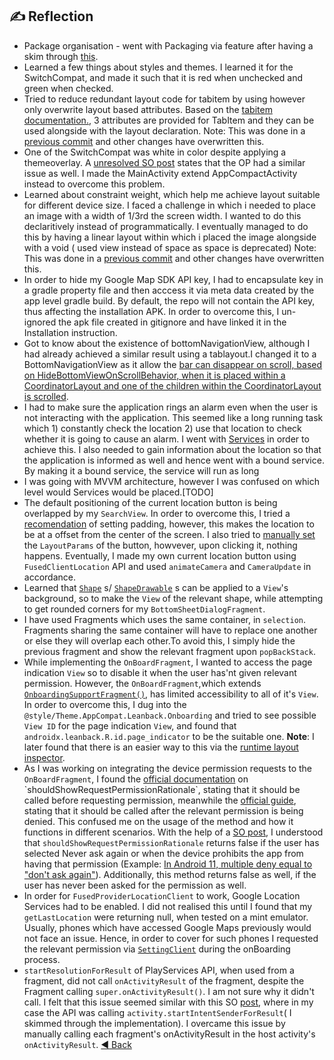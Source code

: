 ## ✍️ Reflection

- Package organisation - went with Packaging via feature after having a skim through [this](https://proandroiddev.com/package-by-type-by-layer-by-feature-vs-package-by-layered-feature-e59921a4dffa).
- Learned a few things about styles and themes. I learned it for the SwitchCompat, and made it such that it is red when unchecked and green when checked. 
- Tried to reduce redundant layout code for tabitem by using <include> however <include> only overwrite layout based attributes. Based on the [tabitem documentation.](https://stackoverflow.com/a/38035415/11200630), 3 attributes are provided for TabItem and they can be used alongside with the layout declaration. Note: This was done in a [previous commit](https://github.com/Kalaiz/cuedes/commit/ea31bfcb786067ffa28dced040e51d0cbedbb650) and other changes have overwritten this.
- One of the SwitchCompat was white in color despite applying a themeoverlay. A [unresolved SO post](https://stackoverflow.com/questions/59086466/after-migration-to-androidx-switchcompat-is-white) states that the OP had a similar issue as well. I made the MainActivity extend AppCompactActivity instead to overcome this problem.
- Learned about constraint weight, which help me achieve layout suitable for different device size. I faced a challenge in which i needed to place an image with a width of 1/3rd the screen width. I wanted to do this declaritively instead of programmatically. I eventually managed to do this by having a linear layout within which i placed the image alongside with a void ( used view instead of space as space is deprecated) Note: This was done in a [previous commit](https://github.com/Kalaiz/cuedes/commit/f5a7a24c2c6ecdc346edb08e056b9d32236fe005#diff-bf8d963c7dff2838dfdf67e3fb793dd0e1129414d7bfd936191b0eb2a0dd743a) and other changes have overwritten this.
- In order to hide my Google Map SDK API key, I had to encapsulate key in a gradle property file and then acccess it via meta data created by the app level gradle build. By default, the repo will not contain the API key, thus affecting the installation APK. In order to overcome this, I un-ignored the apk file created in gitignore and have linked it in the Installation instruction.
- Got to know about the existence of bottomNavigationView, although I had already achieved a similar result using a tablayout.I changed it to a BottomNavigationView as it allow the [bar can disappear on scroll, based on HideBottomViewOnScrollBehavior, when it is placed within a CoordinatorLayout and one of the children within the CoordinatorLayout is scrolled](https://developer.android.com/reference/com/google/android/material/bottomnavigation/BottomNavigationView). 
- I had to make sure the application rings an alarm even when the user is not interacting with the application. This seemed like a long running task  which  1) constantly check the location 2) use that location to check whether it is going to cause an alarm. I went with [Services](https://developer.android.com/guide/components/services) in order to achieve this. I also needed to gain information about the location so that the application is informed as well and hence went with a bound service. By making it a bound service, the service will run as long 
- I was going with MVVM architecture, however I was confused on which level would Services would be placed.[TODO]
- The default positioning of the current location button is being overlapped by my `SearchView`. In order to overcome this, I tried a [recomendation](https://stackoverflow.com/a/43971145/11200630) of setting padding, however, this makes the location to be at a offset from the center of the screen. I also tried to [manually set](https://stackoverflow.com/a/48277931/11200630) the `LayoutParams` of the button, howvever, upon clicking it, nothing happens. Eventually, I made my own current location button using `FusedClientLocation` API and used `animateCamera` and `CameraUpdate` in accordance.
- Learned that [`Shape`](https://stackoverflow.com/a/50619479/11200630) s/ [`ShapeDrawable`](https://developer.android.com/guide/topics/graphics/drawables#shape-drawable) s can be applied to a `View`'s background, so to make the `View` of the relevant shape, while attempting to get rounded corners for my `BottomSheetDialogFragment`.
- I have used Fragments which uses the same container, in `selection`. Fragments sharing the same container will have to replace one another or else they will overlap each other.To avoid this, I simply hide the previous fragment and show the relevant fragment upon `popBackStack`.
- While implementing the `OnBoardFragment`, I wanted to access the page indication `View` so to disable it when the user has'nt given relevant permission. However, the `OnBoardFragment`,which  extends [`OnboardingSupportFragment()`](https://developer.android.com/reference/androidx/leanback/app/OnboardingSupportFragment), has limited accessibility to all of it's `View`. In order to overcome this, I dug into the `@style/Theme.AppCompat.Leanback.Onboarding` and tried to see possible `View ID` for the page indication `View`, and found that `androidx.leanback.R.id.page_indicator` to be the suitable one. **Note**: I later found that there is an easier way to this via the [runtime layout inspector](https://developer.android.com/studio/debug/layout-inspector#layout-inspector).
- As I was working on integrating the device permission requests to the `OnBoardFragment`, I found the [official documentation](https://developer.android.com/reference/androidx/core/app/ActivityCompat#shouldShowRequestPermissionRationale(android.app.Activity,%20java.lang.String)) on `shouldShowRequestPermissionRationale`, stating that it should be called before requesting permission, meanwhile the [official guide](https://developer.android.com/training/permissions/requesting#explain), stating that it should be called after the relevant permission is being denied. This confused me on the usage of the method and how it functions in different scenarios. With the help of a [SO post](https://stackoverflow.com/a/34612503/11200630), I understood that `shouldShowRequestPermissionRationale` returns false if the user has selected Never ask again or when the device prohibits the app from having that permission (Example: [In Android 11, multiple deny equal to "don't ask again"]((https://developer.android.com/training/permissions/requesting#handle-denial))). Additionally, this method returns false as well, if the user has  never been asked for the permission as well.
- In order for `FusedProviderLocationClient` to work, Google Location Services had to be enabled. I did not realised this until I found that my `getLastLocation` were returning null, when tested on a mint emulator. Usually, phones which have accessed Google Maps previously would not face an issue. Hence, in order to cover for such phones I requested the relevant permission via [`SettingClient`](https://developers.google.com/android/reference/com/google/android/gms/location/SettingsClient) during the onBoarding process.
- `startResolutionForResult` of PlayServices API, when used from a fragment, did not call `onActivityResult` of the fragment, despite the Fragment calling `super.onActivityResult()`. I am not sure why it didn't call. I felt that this issue seemed similar with this SO [post](https://stackoverflow.com/a/6147919/11200630), where in my case the API was calling `activity.startIntentSenderForResult`( I skimmed through the implementation). I overcame this issue by manually calling each fragment's onActivityResult in the host activity's `onActivityResult`.
[:arrow_backward: Back](https://github.com/Kalaiz/cuedes#%EF%B8%8F-reflection)
